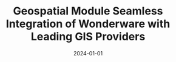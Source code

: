 ---
title: Geospatial Module Seamless Integration of Wonderware with Leading GIS Providers
description: Empower your projects with the Geospatial Module seamlessly integrate Wonderware with top GIS providers, enjoy native ArchestrA App compatibility, and enhance real-time infrastructure management.
date: 2024-01-01
url: https://www.gisize.com/geospatial-module/
---